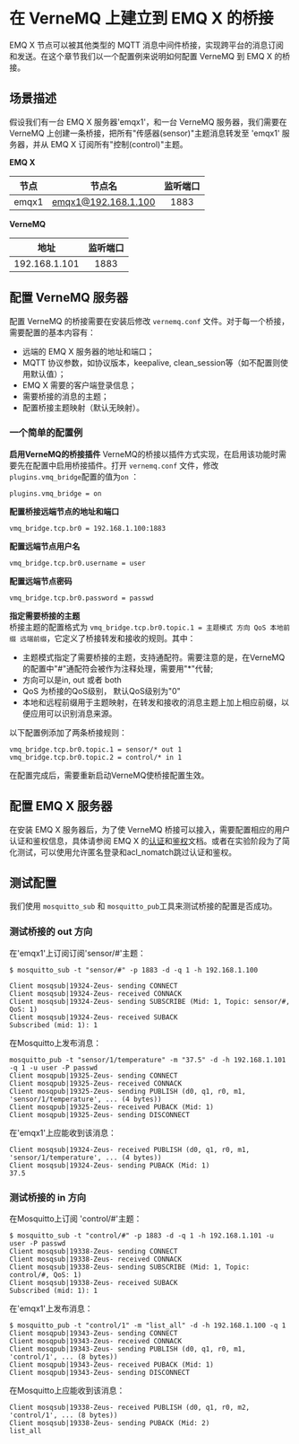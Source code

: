 # 在 VerneMQ 上建立到 EMQ X 的桥接
EMQ X 节点可以被其他类型的 MQTT 消息中间件桥接，实现跨平台的消息订阅和发送。在这个章节我们以一个配置例来说明如何配置 VerneMQ 到 EMQ X 的桥接。

## 场景描述
假设我们有一台 EMQ X 服务器'emqx1'，和一台 VerneMQ 服务器，我们需要在 VerneMQ 上创建一条桥接，把所有"传感器(sensor)"主题消息转发至 'emqx1'  服务器，并从 EMQ X 订阅所有"控制(control)"主题。

**EMQ X**  

| 节点 | 节点名 | 监听端口 |
| :---: | :---: | :---: |
| emqx1 | emqx1@192.168.1.100 | 1883 |

**VerneMQ**

| 地址 | 监听端口 |
| :---: | :---: |
| 192.168.1.101 | 1883 |

## 配置 VerneMQ 服务器
配置 VerneMQ 的桥接需要在安装后修改 `vernemq.conf` 文件。对于每一个桥接，需要配置的基本内容有：
- 远端的 EMQ X 服务器的地址和端口；
- MQTT 协议参数，如协议版本，keepalive, clean_session等（如不配置则使用默认值）；
- EMQ X 需要的客户端登录信息；
- 需要桥接的消息的主题；
- 配置桥接主题映射（默认无映射）。

### 一个简单的配置例

**启用VerneMQ的桥接插件**
VerneMQ的桥接以插件方式实现，在启用该功能时需要先在配置中启用桥接插件。打开 `vernemq.conf` 文件，修改 `plugins.vmq_bridge`配置的值为`on` ：
```
plugins.vmq_bridge = on
```

**配置桥接远端节点的地址和端口**
```
vmq_bridge.tcp.br0 = 192.168.1.100:1883
```

**配置远端节点用户名**  
```
vmq_bridge.tcp.br0.username = user
```

**配置远端节点密码**
```
vmq_bridge.tcp.br0.password = passwd
```

**指定需要桥接的主题**  
桥接主题的配置格式为 `vmq_bridge.tcp.br0.topic.1 = 主题模式 方向 QoS 本地前缀 远端前缀`，它定义了桥接转发和接收的规则。其中：
- 主题模式指定了需要桥接的主题，支持通配符。需要注意的是，在VerneMQ的配置中"#"通配符会被作为注释处理，需要用"\*"代替;
- 方向可以是in, out 或者 both
- QoS 为桥接的QoS级别， 默认QoS级别为"0"
- 本地和远程前缀用于主题映射，在转发和接收的消息主题上加上相应前缀，以便应用可以识别消息来源。

以下配置例添加了两条桥接规则：
```
vmq_bridge.tcp.br0.topic.1 = sensor/* out 1
vmq_bridge.tcp.br0.topic.2 = control/* in 1
```

在配置完成后，需要重新启动VerneMQ使桥接配置生效。

## 配置 EMQ X 服务器
在安装 EMQ X 服务器后，为了使 VerneMQ 桥接可以接入，需要配置相应的用户认证和鉴权信息，具体请参阅 EMQ X 的[认证](../security/auth.md)和[鉴权](../security/acl.md)文档。或者在实验阶段为了简化测试，可以使用允许匿名登录和acl_nomatch跳过认证和鉴权。

## 测试配置
我们使用 `mosquitto_sub` 和 `mosquitto_pub`工具来测试桥接的配置是否成功。
### 测试桥接的 out 方向
在'emqx1'上订阅订阅'sensor/#'主题：
```
$ mosquitto_sub -t "sensor/#" -p 1883 -d -q 1 -h 192.168.1.100

Client mosqsub|19324-Zeus- sending CONNECT
Client mosqsub|19324-Zeus- received CONNACK
Client mosqsub|19324-Zeus- sending SUBSCRIBE (Mid: 1, Topic: sensor/#, QoS: 1)
Client mosqsub|19324-Zeus- received SUBACK
Subscribed (mid: 1): 1
```
在Mosquitto上发布消息：
```
mosquitto_pub -t "sensor/1/temperature" -m "37.5" -d -h 192.168.1.101 -q 1 -u user -P passwd
Client mosqpub|19325-Zeus- sending CONNECT
Client mosqpub|19325-Zeus- received CONNACK
Client mosqpub|19325-Zeus- sending PUBLISH (d0, q1, r0, m1, 'sensor/1/temperature', ... (4 bytes))
Client mosqpub|19325-Zeus- received PUBACK (Mid: 1)
Client mosqpub|19325-Zeus- sending DISCONNECT
```
在'emqx1'上应能收到该消息：
```
Client mosqsub|19324-Zeus- received PUBLISH (d0, q1, r0, m1, 'sensor/1/temperature', ... (4 bytes))
Client mosqsub|19324-Zeus- sending PUBACK (Mid: 1)
37.5
```

### 测试桥接的 in 方向
在Mosquitto上订阅 'control/#'主题：
```
$ mosquitto_sub -t "control/#" -p 1883 -d -q 1 -h 192.168.1.101 -u user -P passwd
Client mosqsub|19338-Zeus- sending CONNECT
Client mosqsub|19338-Zeus- received CONNACK
Client mosqsub|19338-Zeus- sending SUBSCRIBE (Mid: 1, Topic: control/#, QoS: 1)
Client mosqsub|19338-Zeus- received SUBACK
Subscribed (mid: 1): 1
```

在'emqx1'上发布消息：
```
$ mosquitto_pub -t "control/1" -m "list_all" -d -h 192.168.1.100 -q 1
Client mosqpub|19343-Zeus- sending CONNECT
Client mosqpub|19343-Zeus- received CONNACK
Client mosqpub|19343-Zeus- sending PUBLISH (d0, q1, r0, m1, 'control/1', ... (8 bytes))
Client mosqpub|19343-Zeus- received PUBACK (Mid: 1)
Client mosqpub|19343-Zeus- sending DISCONNECT
```

在Mosquitto上应能收到该消息：
```
Client mosqsub|19338-Zeus- received PUBLISH (d0, q1, r0, m2, 'control/1', ... (8 bytes))
Client mosqsub|19338-Zeus- sending PUBACK (Mid: 2)
list_all
```
